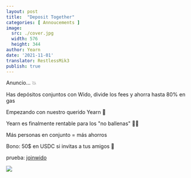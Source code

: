 ```yaml
---
layout: post
title:  "Deposit Together"
categories: [ Annoucements ]
image:
  src: ./cover.jpg
  width: 576
  height: 344
author: Yearn
date: '2021-11-01'
translator: RestlessMik3
publish: true
---
```


Anuncio… 💥

Has depósitos conjuntos con Wido, divide los fees y ahorra hasta 80% en gas

Empezando con nuestro querido Yearn 💙

Yearn es finalmente rentable para los "no ballenas" 🍤🦀

Más personas en conjunto = más ahorros

Bono: 50$ en USDC si invitas a tus amigos 🤑

prueba: [joinwido](https://app.joinwido.com/?page=detail&address=0x8cc94ccd0f3841a468184aCA3Cc478D2148E1757)

![](/_posts/_announcements/deposit-together/deposit-together.png)
